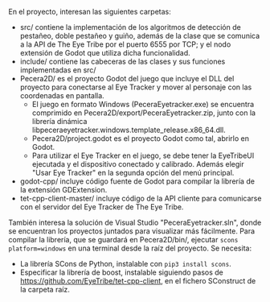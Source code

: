 En el proyecto, interesan las siguientes carpetas:
- src/ contiene la implementación de los algoritmos de detección de pestañeo, doble pestañeo y guiño, además de la clase que se comunica a la API de The Eye Tribe por el puerto 6555 por TCP; y el nodo extensión de Godot que utiliza dicha funcionalidad.
- include/ contiene las cabeceras de las clases y sus funciones implementadas en src/
- Pecera2D/ es el proyecto Godot del juego que incluye el DLL del proyecto para conectarse al Eye Tracker y mover al personaje con las coordenadas en pantalla.
  - El juego en formato Windows (PeceraEyetracker.exe) se encuentra comprimido en Pecera2D/export/PeceraEyetracker.zip, junto con la librería dinámica libpeceraeyetracker.windows.template_release.x86_64.dll.
  - Pecera2D/project.godot es el proyecto Godot como tal, abrirlo en Godot.
  - Para utilizar el Eye Tracker en el juego, se debe tener la EyeTribeUI ejecutada y el dispositivo conectado y calibrado. Además elegir "Usar Eye Tracker" en la segunda opción del menú principal.
- godot-cpp/ incluye código fuente de Godot para compilar la librería de la extensión GDExtension.
- tet-cpp-client-master/ incluye código de la API cliente para comunicarse con el servidor del Eye Tracker de The Eye Tribe.

También interesa la solución de Visual Studio "PeceraEyetracker.sln", donde se encuentran los proyectos juntados para visualizar más fácilmente.
Para compilar la librería, que se guardará en Pecera2D/bin/, ejecutar `scons platform=windows` en una terminal desde la raíz del proyecto. Se necesita:
- La librería SCons de Python, instalable con `pip3 install scons`.
- Especificar la librería de boost, instalable siguiendo pasos de https://github.com/EyeTribe/tet-cpp-client, en el fichero SConstruct de la carpeta raíz.

